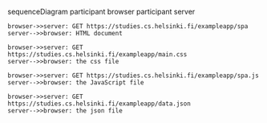 sequenceDiagram
    participant browser
    participant server
    
    browser->>server: GET https://studies.cs.helsinki.fi/exampleapp/spa
    server-->>browser: HTML document
    
    browser->>server: GET https://studies.cs.helsinki.fi/exampleapp/main.css
    server-->>browser: the css file

    browser->>server: GET https://studies.cs.helsinki.fi/exampleapp/spa.js
    server-->>browser: the JavaScript file

    browser->>server: GET https://studies.cs.helsinki.fi/exampleapp/data.json
    server-->>browser: the json file